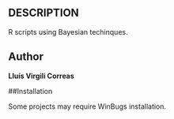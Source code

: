 ## DESCRIPTION

R scripts using Bayesian techinques.

## Author

**Lluís Virgili Correas**

##Installation


Some projects may require WinBugs installation.
